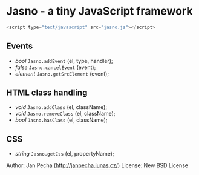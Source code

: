 Jasno - a tiny JavaScript framework
===================================

``` javascript
<script type="text/javascript" src="jasno.js"></script>
```


Events
------
* *bool* ```Jasno.addEvent``` (el, type, handler);
* *false* ```Jasno.cancelEvent``` (event);
* *element* ```Jasno.getSrcElement``` (event);



HTML class handling
-------------------
* *void* ```Jasno.addClass``` (el, className);
* *void* ```Jasno.removeClass``` (el, className);
* *bool* ```Jasno.hasClass``` (el, className);



CSS
---
* *string* ```Jasno.getCss``` (el, propertyName);



Author: Jan Pecha (http://janpecha.iunas.cz/)
License: New BSD License
